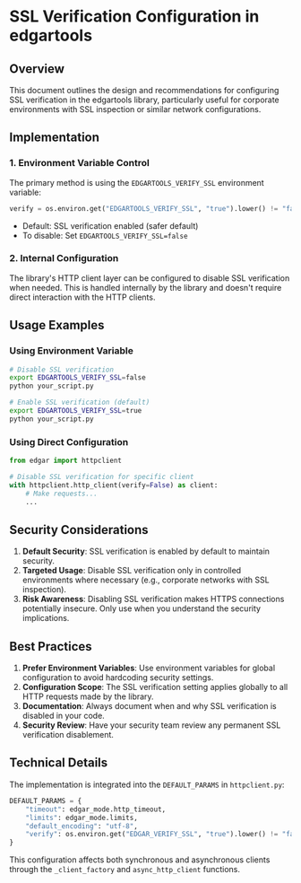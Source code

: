 # SSL Verification Configuration in edgartools

## Overview
This document outlines the design and recommendations for configuring SSL verification in the edgartools library, particularly useful for corporate environments with SSL inspection or similar network configurations.

## Implementation

### 1. Environment Variable Control
The primary method is using the `EDGARTOOLS_VERIFY_SSL` environment variable:

```python
verify = os.environ.get("EDGARTOOLS_VERIFY_SSL", "true").lower() != "false"
```

- Default: SSL verification enabled (safer default)
- To disable: Set `EDGARTOOLS_VERIFY_SSL=false`

### 2. Internal Configuration
The library's HTTP client layer can be configured to disable SSL verification when needed. This is handled internally by the library and doesn't require direct interaction with the HTTP clients.

## Usage Examples

### Using Environment Variable
```bash
# Disable SSL verification
export EDGARTOOLS_VERIFY_SSL=false
python your_script.py

# Enable SSL verification (default)
export EDGARTOOLS_VERIFY_SSL=true
python your_script.py
```

### Using Direct Configuration
```python
from edgar import httpclient

# Disable SSL verification for specific client
with httpclient.http_client(verify=False) as client:
    # Make requests...
    ...
```

## Security Considerations

1. **Default Security**: SSL verification is enabled by default to maintain security.
2. **Targeted Usage**: Disable SSL verification only in controlled environments where necessary (e.g., corporate networks with SSL inspection).
3. **Risk Awareness**: Disabling SSL verification makes HTTPS connections potentially insecure. Only use when you understand the security implications.

## Best Practices

1. **Prefer Environment Variables**: Use environment variables for global configuration to avoid hardcoding security settings.
2. **Configuration Scope**: The SSL verification setting applies globally to all HTTP requests made by the library.
3. **Documentation**: Always document when and why SSL verification is disabled in your code.
4. **Security Review**: Have your security team review any permanent SSL verification disablement.

## Technical Details

The implementation is integrated into the `DEFAULT_PARAMS` in `httpclient.py`:

```python
DEFAULT_PARAMS = {
    "timeout": edgar_mode.http_timeout,
    "limits": edgar_mode.limits,
    "default_encoding": "utf-8",
    "verify": os.environ.get("EDGAR_VERIFY_SSL", "true").lower() != "false",
}
```

This configuration affects both synchronous and asynchronous clients through the `_client_factory` and `async_http_client` functions.
